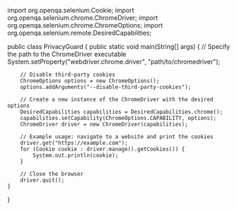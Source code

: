 import org.openqa.selenium.Cookie;
import org.openqa.selenium.chrome.ChromeDriver;
import org.openqa.selenium.chrome.ChromeOptions;
import org.openqa.selenium.remote.DesiredCapabilities;

public class PrivacyGuard {
    public static void main(String[] args) {
        // Specify the path to the ChromeDriver executable
        System.setProperty("webdriver.chrome.driver", "path/to/chromedriver");

        // Disable third-party cookies
        ChromeOptions options = new ChromeOptions();
        options.addArguments("--disable-third-party-cookies");

        // Create a new instance of the ChromeDriver with the desired options
        DesiredCapabilities capabilities = DesiredCapabilities.chrome();
        capabilities.setCapability(ChromeOptions.CAPABILITY, options);
        ChromeDriver driver = new ChromeDriver(capabilities);

        // Example usage: navigate to a website and print the cookies
        driver.get("https://example.com");
        for (Cookie cookie : driver.manage().getCookies()) {
            System.out.println(cookie);
        }

        // Close the browser
        driver.quit();
    }
}
